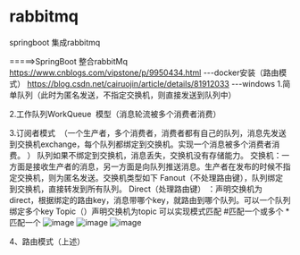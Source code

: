# rabbitmq
springboot 集成rabbitmq


=====>SpringBoot 整合rabbitMq
https://www.cnblogs.com/vipstone/p/9950434.html   ---docker安装（路由模式）
https://blog.csdn.net/cairuojin/article/details/81912033 ---windows
1.简单队列（此时为匿名发送，不指定交换机，则直接发送到队列中）

2.工作队列WorkQueue  模型（消息轮流被多个消费者消费） 

3.订阅者模式 
（一个生产者，多个消费者，消费者都有自己的队列，消息先发送到交换机exchange，每个队列都绑定到交换机。实现一个消息被多个消费者消费。 ）
队列如果不绑定到交换机，消息丢失，交换机没有存储能力。 
交换机：一方面是接收生产者的消息，另一方面是向队列推送消息。生产者在发布的时候不指定交换机，则为匿名发送。交换机类型如下 
Fanout（不处理路由键），队列绑定到交换机，直接转发到所有队列。 
Direct（处理路由键） ：声明交换机为direct，根据绑定的路由key，消息带哪个key，就路由到哪个队列。可以一个队列绑定多个key
Topic（）声明交换机为topic 可以实现模式匹配 #匹配一个或多个 *匹配一个
![image](https://images.gitbook.cn/05c27fa0-b1e5-11e8-a732-016f6432627f)
![image](https://images.gitbook.cn/05c27fa0-b1e5-11e8-a732-016f6432627f)
![image](https://images.gitbook.cn/6dc16c60-b1e5-11e8-aaa3-f7a30ea6c343)

4、路由模式（上述）
